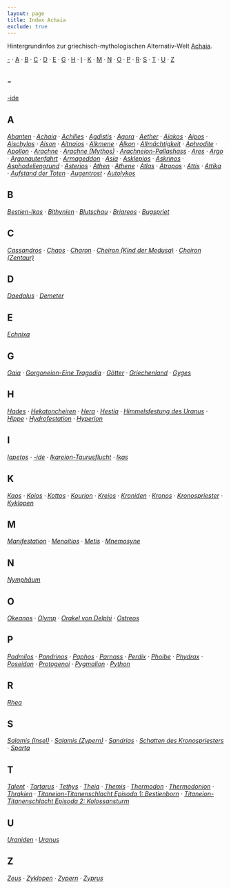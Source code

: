 ```yaml
---
layout: page
title: Index Achaia
exclude: true
---
```


Hintergrundinfos zur griechisch-mythologischen Alternativ-Welt [Achaia](/achaia/).

[-](#-) · [A](#A) · [B](#B) · [C](#C) · [D](#D) · [E](#E) · [G](#G) · [H](#H) · [I](#I) · [K](#K) · [M](#M) · [N](#N) · [O](#O) · [P](#P) · [R](#R)· [S](#S) · [T](#T) · [U](#U) · [Z](#Z)

## <a name="-">-</a>

[-ide](/ide/)

## <a name="A">A</a>

*[Abanten](/abanten/) · [Achaia](/achaia/) · [Achilles](/achilles/) · [Agdistis](/agdistis/) · [Agora](/agora/) · [Aether](/aether/) · [Aiakos](/aiakos/) · [Aipos](/aipos/) · [Aischylos](/aischylos/) · [Aison](/aison/) · [Aitnaios](/aitnaios/) · [Alkmene](/alkmene/) · [Alkon](/alkon/) · [Allmächtigkeit](/allmaechtigkeit/) · [Aphrodite](/aphrodite/) · [Apollon](/apollon/) · [Arachne](/arachne/) · [Arachne (Mythos)](/arachne-mythos/) · [Arachneion-Pallashass](/arachneion-pallashass/) · [Ares](/ares/) · [Argo](/argo/) · [Argonautenfahrt](/argonautenfahrt/) · [Armageddon](/armageddon/) · [Asia](/asia/) · [Asklepios](/asklepios/) · [Askrinos](/askrinos/) · [Asphodeliengrund](/asphodeliengrund/) · [Asterios](/asterios/) · [Athen](/athen/) · [Athene](/athene/) · [Atlas](/atlas/) · [Atropos](/atropos/) · [Attis](/attis/) · [Attika](/attika/) · [Aufstand der Toten](/aufstand-der-toten/) · [Augentrost](/augentrost/) · [Autolykos](/autolykos/)*

## <a name="B">B</a>

*[Bestien-Ikas](/bestien-ikas/) · [Bithynien](/bityhnien/) · [Blutschau](/blutschau/) · [Briareos](/briareos/) · [Bugspriet](/bugspriet/)*

## <a name="C">C</a>

*[Cassandros](/cassandros/) · [Chaos](/kaos/) · [Charon](/charon/) · [Cheiron (Kind der Medusa)](/cheiron-kind-der-medusa/) · [Cheiron (Zentaur)](/cheiron-zentaur/)*

## <a name="D">D</a>

*[Daedalus](/daedalus/) · [Demeter](/demeter/)*

## <a name="E">E</a>

*[Echnixa](/echnixa/)*

## <a name="G">G</a>

*[Gaia](/gaia/) · [Gorgoneion-Eine Tragodia](/gorgoneion-eine-tragodia/) · [Götter](/goetter/) · [Griechenland](/griechenland/) · [Gyges](/gyges/)*

## <a name="H">H</a>

*[Hades](/hades/) · [Hekatoncheiren](/hekatoncheiren/) · [Hera](/hera/) · [Hestia](/hestia/) · [Himmelsfestung des Uranus](/himmelsfestung-des-uranus/) · [Hippe](/hippe/) · [Hydrofestation](/hydrofestation/) · [Hyperion](/hyperion/)*

## <a name="I">I</a>

*[Iapetos](/iapetos/) · [-ide](/ide/) · [Ikareion-Taurusflucht](/ikareion-taurusflucht/) · [Ikas](/ikas/)*

## <a name="K">K</a>

*[Kaos](/kaos/) · [Koios](/koios/) · [Kottos](/kottos/) · [Kourion](/kourion/) · [Kreios](/kreios/) · [Kroniden](/kroniden/) · [Kronos](/kronos/) · [Kronospriester](/kronospriester/) · [Kyklopen](/kyklopen/)*

## <a name="M">M</a>

*[Manifestation](/manifestation/) · [Menoitios](/menoitios/) · [Metis](/metis/) · [Mnemosyne](/mnemosyne/)*

## <a name="N">N</a>

*[Nymphäum](/nymphaeum/)*

## <a name="O">O</a>

*[Okeanos](/okeanos/) · [Olymp](/olymp/) · [Orakel von Delphi](/orakel-von-delphi/) · [Ostreos](/ostreos/)*

## <a name="P">P</a>

*[Padmilos](/padmilos/) · [Pandrinos](/pandrinos/) · [Paphos](/paphos/) · [Parnass](/parnass/) · [Perdix](/perdix/) · [Phoibe](/phoibe/) · [Phydrax](/phydrax/) · [Poseidon](/poseidon/) · [Protogenoi](/protogenoi/) · [Pygmalion](/pygmalion/) · [Python](/python/)*

## <a name="R">R</a>

*[Rhea](/rhea/)*

## <a name="S">S</a>

*[Salamis (Insel)](/salamis-insel/) · [Salamis (Zypern)](/salamis-zypern/) · [Sandrias](/sandrias/) · [Schatten des Kronospriesters](/schatten-des-kronospriesters/) · [Sparta](/sparta/)*

## <a name="T">T</a>

*[Talent](/talent/) · [Tartarus](/tartarus/) · [Tethys](/tethys/) · [Theia](/theia/) · [Themis](/themis/) · [Thermodon](/thermodon/) · [Thermodonion](/thermodonion/) · [Thrakien](/thrakien/) · [Titaneion-Titanenschlacht Episoda 1: Bestienborn](/titaneion-1/) · [Titaneion-Titanenschlacht Episoda 2: Kolossansturm](/titaneion-2/)*

## <a name="U">U</a>

*[Uraniden](/uraniden/) · [Uranus](/uranus/)*

## <a name="Z">Z</a>

*[Zeus](/zeus) · [Zyklopen](/kyklopen/) · [Zypern](/zyprus/) · [Zyprus](/zyprus/)*
